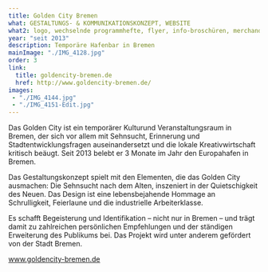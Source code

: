 ```yaml
---
title: Golden City Bremen
what: GESTALTUNGS- & KOMMUNIKATIONSKONZEPT, WEBSITE
what2: logo, wechselnde programmhefte, flyer, info-broschüren, merchandise, poster
year: "seit 2013"
description: Temporäre Hafenbar in Bremen
mainImage: "./IMG_4128.jpg"
order: 3
link: 
  title: goldencity-bremen.de
  href: http://www.goldencity-bremen.de/
images:
 - "./IMG_4144.jpg"
 - "./IMG_4151-Edit.jpg"
---
```


Das Golden City ist ein temporärer Kulturund Veranstaltungsraum in Bremen, der sich vor allem mit Sehnsucht, Erinnerung und Stadtentwicklungsfragen auseinandersetzt und die lokale Kreativwirtschaft kritisch beäugt. Seit 2013 belebt er 3 Monate im Jahr den Europahafen in Bremen.

Das Gestaltungskonzept spielt mit den Elementen, die das Golden City ausmachen: Die Sehnsucht nach dem Alten, inszeniert in der Quietschigkeit des Neuen. Das Design ist eine lebensbejahende Hommage an Schrulligkeit, Feierlaune und die industrielle Arbeiterklasse.

Es schafft Begeisterung und Identifikation – nicht nur in Bremen – und trägt damit zu zahlreichen persönlichen Empfehlungen und der ständigen Erweiterung des Publikums bei.
Das Projekt wird unter anderem gefördert von der Stadt Bremen.

www.goldencity-bremen.de
